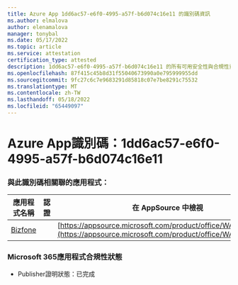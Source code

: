 ```yaml
---
title: Azure App 1dd6ac57-e6f0-4995-a57f-b6d074c16e11 的識別碼資訊
ms.author: elmalova
author: elenamalova
manager: tonybal
ms.date: 05/17/2022
ms.topic: article
ms.service: attestation
certification_type: attested
description: 1dd6ac57-e6f0-4995-a57f-b6d074c16e11 的所有可用安全性與合規性資訊。
ms.openlocfilehash: 87f415c45b8d31f55040673990a0e795999955dd
ms.sourcegitcommit: 9fc27c6c7e9683291d85818c07e7be8291c75532
ms.translationtype: MT
ms.contentlocale: zh-TW
ms.lasthandoff: 05/18/2022
ms.locfileid: "65449097"
---
```

# <a name="azure-app-id-1dd6ac57-e6f0-4995-a57f-b6d074c16e11"></a>Azure App識別碼：1dd6ac57-e6f0-4995-a57f-b6d074c16e11


### <a name="apps-associated-with-this-id"></a>與此識別碼相關聯的應用程式：
| **應用程式名稱** | **認證** | **在 AppSource 中檢視** |
|--------------|---------------|-----------------------|
| [Bizfone](../forward/WA200000874.md) |  | [https://appsource.microsoft.com/product/office/WA200000874](https://appsource.microsoft.com/product/office/WA200000874) |

### <a name="microsoft-365-app-compliance-status"></a>Microsoft 365應用程式合規性狀態
- Publisher證明狀態：已完成

